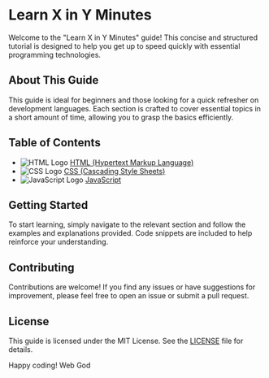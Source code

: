 # Learn X in Y Minutes

Welcome to the "Learn X in Y Minutes" guide! This concise and structured tutorial is designed to help you get up to speed quickly with essential programming technologies.

## About This Guide

This guide is ideal for beginners and those looking for a quick refresher on development languages. Each section is crafted to cover essential topics in a short amount of time, allowing you to grasp the basics efficiently.

## Table of Contents

- ![HTML Logo](https://icons8.com/icon/20909/html-5) [HTML (Hypertext Markup Language)](html.md)
- ![CSS Logo](css_logo.png) [CSS (Cascading Style Sheets)](css.md)
- ![JavaScript Logo](js_logo.png) [JavaScript](javascript.md)

## Getting Started

To start learning, simply navigate to the relevant section and follow the examples and explanations provided. Code snippets are included to help reinforce your understanding.

## Contributing

Contributions are welcome! If you find any issues or have suggestions for improvement, please feel free to open an issue or submit a pull request.

## License

This guide is licensed under the MIT License. See the [LICENSE](LICENSE) file for details.

Happy coding!
Web God
